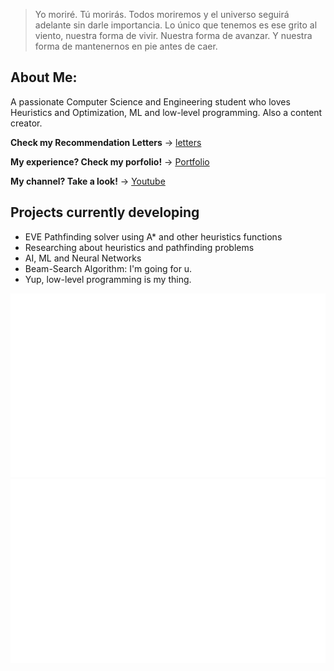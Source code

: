 > Yo moriré. Tú morirás. Todos moriremos y el universo seguirá adelante sin darle importancia. Lo único que tenemos es ese grito al viento, nuestra forma de vivir. Nuestra forma de avanzar. Y nuestra forma de mantenernos en pie antes de caer.

## About Me:
A passionate Computer Science and Engineering student who loves Heuristics and Optimization, ML and low-level programming. Also a content creator.

**Check my Recommendation Letters** -> [letters](https://github.com/jmartinpizarro/RecommendationLetters)

**My experience? Check my porfolio!** -> [Portfolio](https://jmartinpizarro.dev)

**My channel? Take a look!** -> [Youtube](https://www.youtube.com/@jmartinpizarro)

## Projects currently developing
- EVE Pathfinding solver using A* and other heuristics functions
- Researching about heuristics and pathfinding problems
- AI, ML and Neural Networks
- Beam-Search Algorithm: I'm going for u.
- Yup, low-level programming is my thing.

![](https://raw.githubusercontent.com/jmartinpizarro/github-stats/master/generated/overview.svg#gh-dark-mode-only)
![](https://raw.githubusercontent.com/jmartinpizarro/github-stats/master/generated/languages.svg#gh-dark-mode-only)
